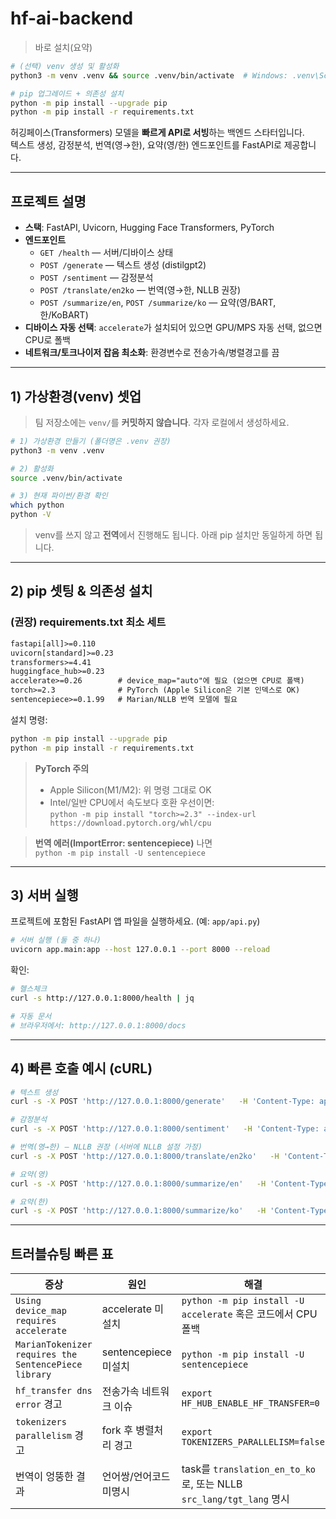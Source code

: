 # hf-ai-backend

> 바로 설치(요약)
```bash
# (선택) venv 생성 및 활성화
python3 -m venv .venv && source .venv/bin/activate  # Windows: .venv\Scripts\activate

# pip 업그레이드 + 의존성 설치
python -m pip install --upgrade pip
python -m pip install -r requirements.txt
```

허깅페이스(Transformers) 모델을 **빠르게 API로 서빙**하는 백엔드 스타터입니다.  
텍스트 생성, 감정분석, 번역(영→한), 요약(영/한) 엔드포인트를 FastAPI로 제공합니다.

---

## 프로젝트 설명

- **스택**: FastAPI, Uvicorn, Hugging Face Transformers, PyTorch  
- **엔드포인트**
  - `GET /health` — 서버/디바이스 상태
  - `POST /generate` — 텍스트 생성 (distilgpt2)
  - `POST /sentiment` — 감정분석
  - `POST /translate/en2ko` — 번역(영→한, NLLB 권장)
  - `POST /summarize/en`, `POST /summarize/ko` — 요약(영/BART, 한/KoBART)
- **디바이스 자동 선택**: `accelerate`가 설치되어 있으면 GPU/MPS 자동 선택, 없으면 CPU로 폴백  
- **네트워크/토크나이저 잡음 최소화**: 환경변수로 전송가속/병렬경고를 끔

---

## 1) 가상환경(venv) 셋업

> 팀 저장소에는 `venv/`를 **커밋하지 않습니다**. 각자 로컬에서 생성하세요.

```bash
# 1) 가상환경 만들기 (폴더명은 .venv 권장)
python3 -m venv .venv

# 2) 활성화
source .venv/bin/activate

# 3) 현재 파이썬/환경 확인
which python
python -V
```

> venv를 쓰지 않고 **전역**에서 진행해도 됩니다. 아래 pip 설치만 동일하게 하면 됩니다.

---

## 2) pip 셋팅 & 의존성 설치

### (권장) requirements.txt 최소 세트
```txt
fastapi[all]>=0.110
uvicorn[standard]>=0.23
transformers>=4.41
huggingface_hub>=0.23
accelerate>=0.26        # device_map="auto"에 필요 (없으면 CPU로 폴백)
torch>=2.3              # PyTorch (Apple Silicon은 기본 인덱스로 OK)
sentencepiece>=0.1.99   # Marian/NLLB 번역 모델에 필요
```

설치 명령:
```bash
python -m pip install --upgrade pip
python -m pip install -r requirements.txt
```

> **PyTorch 주의**  
> - Apple Silicon(M1/M2): 위 명령 그대로 OK  
> - Intel/일반 CPU에서 속도보다 호환 우선이면:  
>   `python -m pip install "torch>=2.3" --index-url https://download.pytorch.org/whl/cpu`

> **번역 에러(ImportError: sentencepiece)** 나면  
> `python -m pip install -U sentencepiece`

---

## 3) 서버 실행

프로젝트에 포함된 FastAPI 앱 파일을 실행하세요. (예: `app/api.py`)

```bash
# 서버 실행 (둘 중 하나)
uvicorn app.main:app --host 127.0.0.1 --port 8000 --reload
```

확인:
```bash
# 헬스체크
curl -s http://127.0.0.1:8000/health | jq

# 자동 문서
# 브라우저에서: http://127.0.0.1:8000/docs
```

---

## 4) 빠른 호출 예시 (cURL)

```bash
# 텍스트 생성
curl -s -X POST 'http://127.0.0.1:8000/generate'   -H 'Content-Type: application/json'   --data-binary '{"prompt":"Once upon a time","max_new_tokens":40,"temperature":0.8}' | jq

# 감정분석
curl -s -X POST 'http://127.0.0.1:8000/sentiment'   -H 'Content-Type: application/json'   --data-binary '{"text":"I love Hugging Face!"}' | jq

# 번역(영→한) — NLLB 권장 (서버에 NLLB 설정 가정)
curl -s -X POST 'http://127.0.0.1:8000/translate/en2ko'   -H 'Content-Type: application/json'   --data-binary '{"texts":["How are you?","This API works great."],"num_beams":4}' | jq

# 요약(영)
curl -s -X POST 'http://127.0.0.1:8000/summarize/en'   -H 'Content-Type: application/json'   --data-binary '{"text":"Hugging Face provides an open platform...", "max_length":60, "min_length":20, "num_beams":4, "no_repeat_ngram_size":3}' | jq

# 요약(한)
curl -s -X POST 'http://127.0.0.1:8000/summarize/ko'   -H 'Content-Type: application/json'   --data-binary '{"text":"허깅페이스는 다양한 머신러닝 모델과 ...", "max_length":80, "min_length":30, "num_beams":4, "no_repeat_ngram_size":3}' | jq
```

---

## 트러블슈팅 빠른 표

| 증상 | 원인 | 해결 |
|---|---|---|
| `Using device_map requires accelerate` | accelerate 미설치 | `python -m pip install -U accelerate` 혹은 코드에서 CPU 폴백 |
| `MarianTokenizer requires the SentencePiece library` | sentencepiece 미설치 | `python -m pip install -U sentencepiece` |
| `hf_transfer dns error` 경고 | 전송가속 네트워크 이슈 | `export HF_HUB_ENABLE_HF_TRANSFER=0` |
| `tokenizers parallelism` 경고 | fork 후 병렬처리 경고 | `export TOKENIZERS_PARALLELISM=false` |
| 번역이 엉뚱한 결과 | 언어쌍/언어코드 미명시 | task를 `translation_en_to_ko`로, 또는 NLLB `src_lang/tgt_lang` 명시 |
